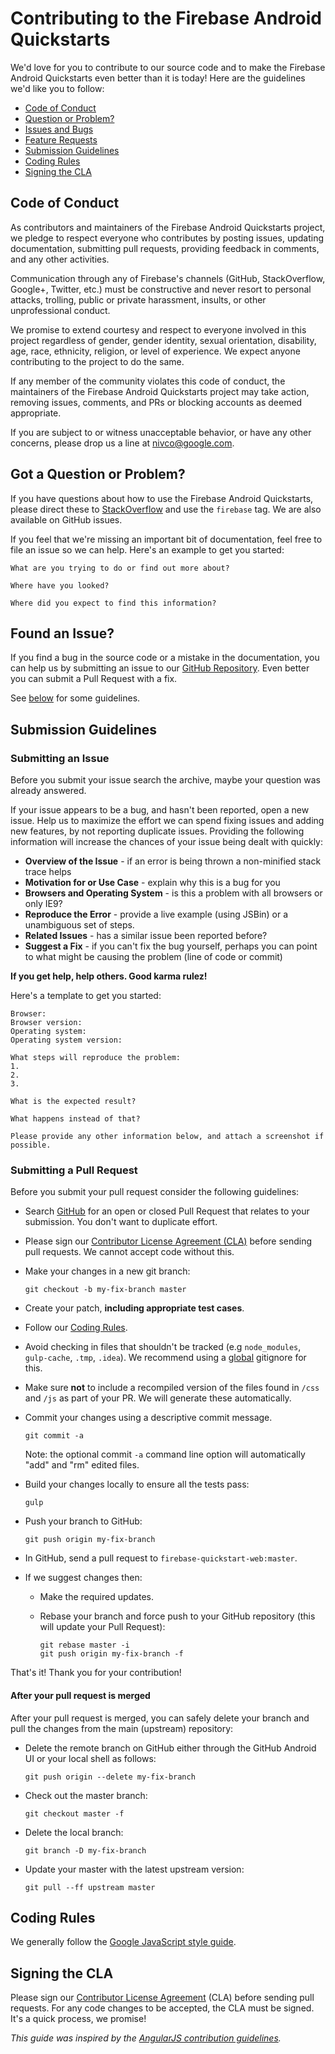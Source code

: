 # Contributing to the Firebase Android Quickstarts

We'd love for you to contribute to our source code and to make the Firebase Android Quickstarts even better than it is today! Here are the guidelines we'd like you to follow:

 - [Code of Conduct](#coc)
 - [Question or Problem?](#question)
 - [Issues and Bugs](#issue)
 - [Feature Requests](#feature)
 - [Submission Guidelines](#submit)
 - [Coding Rules](#rules)
 - [Signing the CLA](#cla)

## <a name="coc"></a> Code of Conduct

As contributors and maintainers of the Firebase Android Quickstarts project, we pledge to respect everyone who contributes by posting issues, updating documentation, submitting pull requests, providing feedback in comments, and any other activities.

Communication through any of Firebase's channels (GitHub, StackOverflow, Google+, Twitter, etc.) must be constructive and never resort to personal attacks, trolling, public or private harassment, insults, or other unprofessional conduct.

We promise to extend courtesy and respect to everyone involved in this project regardless of gender, gender identity, sexual orientation, disability, age, race, ethnicity, religion, or level of experience. We expect anyone contributing to the project to do the same.

If any member of the community violates this code of conduct, the maintainers of the Firebase  Android Quickstarts project may take action, removing issues, comments, and PRs or blocking accounts as deemed appropriate.

If you are subject to or witness unacceptable behavior, or have any other concerns, please drop us a line at nivco@google.com.

## <a name="question"></a> Got a Question or Problem?

If you have questions about how to use the Firebase Android Quickstarts, please direct these to [StackOverflow][stackoverflow] and use the `firebase` tag. We are also available on GitHub issues.

If you feel that we're missing an important bit of documentation, feel free to
file an issue so we can help. Here's an example to get you started:

```
What are you trying to do or find out more about?

Where have you looked?

Where did you expect to find this information?
```

## <a name="issue"></a> Found an Issue?
If you find a bug in the source code or a mistake in the documentation, you can help us by
submitting an issue to our [GitHub Repository][github]. Even better you can submit a Pull Request
with a fix.

See [below](#submit) for some guidelines.

## <a name="submit"></a> Submission Guidelines

### Submitting an Issue
Before you submit your issue search the archive, maybe your question was already answered.

If your issue appears to be a bug, and hasn't been reported, open a new issue.
Help us to maximize the effort we can spend fixing issues and adding new
features, by not reporting duplicate issues.  Providing the following information will increase the
chances of your issue being dealt with quickly:

* **Overview of the Issue** - if an error is being thrown a non-minified stack trace helps
* **Motivation for or Use Case** - explain why this is a bug for you
* **Browsers and Operating System** - is this a problem with all browsers or only IE9?
* **Reproduce the Error** - provide a live example (using JSBin) or a unambiguous set of steps.
* **Related Issues** - has a similar issue been reported before?
* **Suggest a Fix** - if you can't fix the bug yourself, perhaps you can point to what might be
  causing the problem (line of code or commit)

**If you get help, help others. Good karma rulez!**

Here's a template to get you started:

```
Browser:
Browser version:
Operating system:
Operating system version:

What steps will reproduce the problem:
1.
2.
3.

What is the expected result?

What happens instead of that?

Please provide any other information below, and attach a screenshot if possible.
```

### Submitting a Pull Request
Before you submit your pull request consider the following guidelines:

* Search [GitHub](https://github.com/firebase/firebase-quickstart-web/pulls) for an open or closed Pull Request
  that relates to your submission. You don't want to duplicate effort.
* Please sign our [Contributor License Agreement (CLA)](#cla) before sending pull
  requests. We cannot accept code without this.
* Make your changes in a new git branch:

     ```shell
     git checkout -b my-fix-branch master
     ```

* Create your patch, **including appropriate test cases**.
* Follow our [Coding Rules](#rules).
* Avoid checking in files that shouldn't be tracked (e.g `node_modules`, `gulp-cache`, `.tmp`, `.idea`). We recommend using a [global](#global-gitignore) gitignore for this.
* Make sure **not** to include a recompiled version of the files found in `/css` and `/js` as part of your PR. We will generate these automatically.
* Commit your changes using a descriptive commit message.

     ```shell
     git commit -a
     ```
  Note: the optional commit `-a` command line option will automatically "add" and "rm" edited files.

* Build your changes locally to ensure all the tests pass:

    ```shell
   gulp
    ```

* Push your branch to GitHub:

    ```shell
    git push origin my-fix-branch
    ```

* In GitHub, send a pull request to `firebase-quickstart-web:master`.
* If we suggest changes then:
  * Make the required updates.
  * Rebase your branch and force push to your GitHub repository (this will update your Pull Request):

    ```shell
    git rebase master -i
    git push origin my-fix-branch -f
    ```

That's it! Thank you for your contribution!

#### After your pull request is merged

After your pull request is merged, you can safely delete your branch and pull the changes
from the main (upstream) repository:

* Delete the remote branch on GitHub either through the GitHub Android UI or your local shell as follows:

    ```shell
    git push origin --delete my-fix-branch
    ```

* Check out the master branch:

    ```shell
    git checkout master -f
    ```

* Delete the local branch:

    ```shell
    git branch -D my-fix-branch
    ```

* Update your master with the latest upstream version:

    ```shell
    git pull --ff upstream master
    ```

## <a name="rules"></a> Coding Rules

We generally follow the [Google JavaScript style guide][js-style-guide].

## <a name="cla"></a> Signing the CLA

Please sign our [Contributor License Agreement][google-cla] (CLA) before sending pull requests. For any code
changes to be accepted, the CLA must be signed. It's a quick process, we promise!

*This guide was inspired by the [AngularJS contribution guidelines](https://github.com/angular/angular.js/blob/master/CONTRIBUTING.md).*

[github]: https://github.com/firebase/quickstart-android
[google-cla]: https://cla.developers.google.com
[js-style-guide]: http://google.github.io/styleguide/javascriptguide.xml
[py-style-guide]: http://google.github.io/styleguide/pyguide.html
[jsbin]: http://jsbin.com/
[stackoverflow]: http://stackoverflow.com/questions/tagged/firebase
[global-gitignore]: https://help.github.com/articles/ignoring-files/#create-a-global-gitignore
